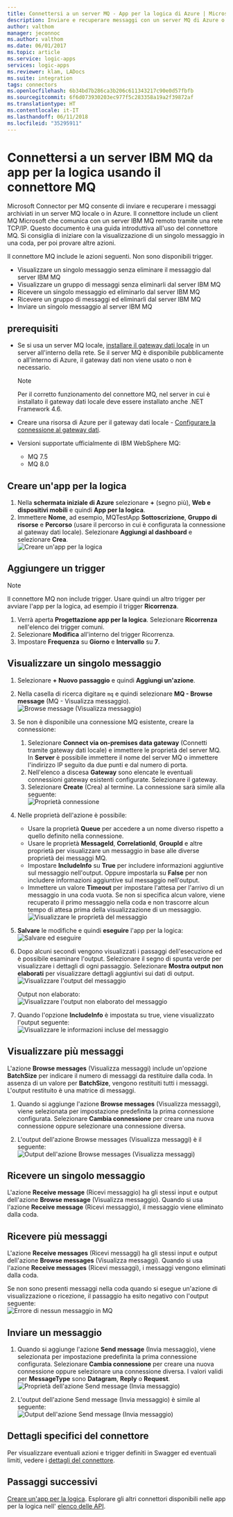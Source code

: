 ```yaml
---
title: Connettersi a un server MQ - App per la logica di Azure | Microsoft Docs
description: Inviare e recuperare messaggi con un server MQ di Azure o locale e App per la logica di Azure
author: valthom
manager: jeconnoc
ms.author: valthom
ms.date: 06/01/2017
ms.topic: article
ms.service: logic-apps
services: logic-apps
ms.reviewer: klam, LADocs
ms.suite: integration
tags: connectors
ms.openlocfilehash: 6b34bd7b286ca3b206c611343217c90e0d57fbfb
ms.sourcegitcommit: 6f6d073930203ec977f5c283358a19a2f39872af
ms.translationtype: HT
ms.contentlocale: it-IT
ms.lasthandoff: 06/11/2018
ms.locfileid: "35295911"
---
```

# <a name="connect-to-an-ibm-mq-server-from-logic-apps-using-the-mq-connector"></a>Connettersi a un server IBM MQ da app per la logica usando il connettore MQ 

Microsoft Connector per MQ consente di inviare e recuperare i messaggi archiviati in un server MQ locale o in Azure. Il connettore include un client MQ Microsoft che comunica con un server IBM MQ remoto tramite una rete TCP/IP. Questo documento è una guida introduttiva all'uso del connettore MQ. Si consiglia di iniziare con la visualizzazione di un singolo messaggio in una coda, per poi provare altre azioni.    

Il connettore MQ include le azioni seguenti. Non sono disponibili trigger.

-   Visualizzare un singolo messaggio senza eliminare il messaggio dal server IBM MQ
-   Visualizzare un gruppo di messaggi senza eliminarli dal server IBM MQ
-   Ricevere un singolo messaggio ed eliminarlo dal server IBM MQ
-   Ricevere un gruppo di messaggi ed eliminarli dal server IBM MQ
-   Inviare un singolo messaggio al server IBM MQ 

## <a name="prerequisites"></a>prerequisiti

* Se si usa un server MQ locale, [installare il gateway dati locale](../logic-apps/logic-apps-gateway-install.md) in un server all'interno della rete. Se il server MQ è disponibile pubblicamente o all'interno di Azure, il gateway dati non viene usato o non è necessario.

    > [!NOTE]
    > Per il corretto funzionamento del connettore MQ, nel server in cui è installato il gateway dati locale deve essere installato anche .NET Framework 4.6.

* Creare una risorsa di Azure per il gateway dati locale - [Configurare la connessione al gateway dati](../logic-apps/logic-apps-gateway-connection.md).

* Versioni supportate ufficialmente di IBM WebSphere MQ:
   * MQ 7.5
   * MQ 8.0

## <a name="create-a-logic-app"></a>Creare un'app per la logica

1. Nella **schermata iniziale di Azure** selezionare **+** (segno più), **Web e dispositivi mobili** e quindi **App per la logica**. 
2. Immettere **Nome**, ad esempio, MQTestApp **Sottoscrizione**, **Gruppo di risorse** e **Percorso** (usare il percorso in cui è configurata la connessione al gateway dati locale). Selezionare **Aggiungi al dashboard** e selezionare **Crea**.  
![Creare un'app per la logica](media/connectors-create-api-mq/Create_Logic_App.png)

## <a name="add-a-trigger"></a>Aggiungere un trigger

> [!NOTE]
> Il connettore MQ non include trigger. Usare quindi un altro trigger per avviare l'app per la logica, ad esempio il trigger **Ricorrenza**. 

1. Verrà aperta **Progettazione app per la logica**. Selezionare **Ricorrenza** nell'elenco dei trigger comuni.
2. Selezionare **Modifica** all'interno del trigger Ricorrenza. 
3. Impostare **Frequenza** su **Giorno** e **Intervallo** su **7**. 

## <a name="browse-a-single-message"></a>Visualizzare un singolo messaggio
1. Selezionare **+ Nuovo passaggio** e quindi **Aggiungi un'azione**.
2. Nella casella di ricerca digitare `mq` e quindi selezionare **MQ - Browse message** (MQ - Visualizza messaggio).  
![Browse message](media/connectors-create-api-mq/Browse_message.png) (Visualizza messaggio)

3. Se non è disponibile una connessione MQ esistente, creare la connessione:  

    1. Selezionare **Connect via on-premises data gateway** (Connetti tramite gateway dati locale) e immettere le proprietà del server MQ.  
    In **Server** è possibile immettere il nome del server MQ o immettere l'indirizzo IP seguito da due punti e dal numero di porta. 
    2. Nell'elenco a discesa **Gateway** sono elencate le eventuali connessioni gateway esistenti configurate. Selezionare il gateway.
    3. Selezionare **Create** (Crea) al termine. La connessione sarà simile alla seguente:   
    ![Proprietà connessione](media/connectors-create-api-mq/Connection_Properties.png)

4. Nelle proprietà dell'azione è possibile:  

    * Usare la proprietà **Queue** per accedere a un nome diverso rispetto a quello definito nella connessione.
    * Usare le proprietà **MessageId**, **CorrelationId**, **GroupId** e altre proprietà per visualizzare un messaggio in base alle diverse proprietà dei messaggi MQ.
    * Impostare **IncludeInfo** su **True** per includere informazioni aggiuntive sul messaggio nell'output. Oppure impostarla su **False** per non includere informazioni aggiuntive sul messaggio nell'output.
    * Immettere un valore **Timeout** per impostare l'attesa per l'arrivo di un messaggio in una coda vuota. Se non si specifica alcun valore, viene recuperato il primo messaggio nella coda e non trascorre alcun tempo di attesa prima della visualizzazione di un messaggio.  
    ![Visualizzare le proprietà del messaggio](media/connectors-create-api-mq/Browse_message_Props.png)

5. **Salvare** le modifiche e quindi **eseguire** l'app per la logica:  
![Salvare ed eseguire](media/connectors-create-api-mq/Save_Run.png)

6. Dopo alcuni secondi vengono visualizzati i passaggi dell'esecuzione ed è possibile esaminare l'output. Selezionare il segno di spunta verde per visualizzare i dettagli di ogni passaggio. Selezionare **Mostra output non elaborati** per visualizzare dettagli aggiuntivi sui dati di output.  
![Visualizzare l'output del messaggio](media/connectors-create-api-mq/Browse_message_output.png)  

    Output non elaborato:  
    ![Visualizzare l'output non elaborato del messaggio](media/connectors-create-api-mq/Browse_message_raw_output.png)

7. Quando l'opzione **IncludeInfo** è impostata su true, viene visualizzato l'output seguente:  
![Visualizzare le informazioni incluse del messaggio](media/connectors-create-api-mq/Browse_message_Include_Info.png)

## <a name="browse-multiple-messages"></a>Visualizzare più messaggi
L'azione **Browse messages** (Visualizza messaggi) include un'opzione **BatchSize** per indicare il numero di messaggi da restituire dalla coda.  In assenza di un valore per **BatchSize**, vengono restituiti tutti i messaggi. L'output restituito è una matrice di messaggi.

1. Quando si aggiunge l'azione **Browse messages** (Visualizza messaggi), viene selezionata per impostazione predefinita la prima connessione configurata. Selezionare **Cambia connessione** per creare una nuova connessione oppure selezionare una connessione diversa.

2. L'output dell'azione Browse messages (Visualizza messaggi) è il seguente:  
![Output dell'azione Browse messages (Visualizza messaggi)](media/connectors-create-api-mq/Browse_messages_output.png)

## <a name="receive-a-single-message"></a>Ricevere un singolo messaggio
L'azione **Receive message** (Ricevi messaggio) ha gli stessi input e output dell'azione **Browse message** (Visualizza messaggio). Quando si usa l'azione **Receive message** (Ricevi messaggio), il messaggio viene eliminato dalla coda.

## <a name="receive-multiple-messages"></a>Ricevere più messaggi
L'azione **Receive messages** (Ricevi messaggi) ha gli stessi input e output dell'azione **Browse messages** (Visualizza messaggi). Quando si usa l'azione **Receive messages** (Ricevi messaggi), i messaggi vengono eliminati dalla coda.

Se non sono presenti messaggi nella coda quando si esegue un'azione di visualizzazione o ricezione, il passaggio ha esito negativo con l'output seguente:  
![Errore di nessun messaggio in MQ](media/connectors-create-api-mq/MQ_No_Msg_Error.png)

## <a name="send-a-message"></a>Inviare un messaggio
1. Quando si aggiunge l'azione **Send message** (Invia messaggio), viene selezionata per impostazione predefinita la prima connessione configurata. Selezionare **Cambia connessione** per creare una nuova connessione oppure selezionare una connessione diversa. I valori validi per **MessageType** sono **Datagram**, **Reply** o **Request**.  
![Proprietà dell'azione Send message (Invia messaggio)](media/connectors-create-api-mq/Send_Msg_Props.png)

2. L'output dell'azione Send message (Invia messaggio) è simile al seguente:  
![Output dell'azione Send message (Invia messaggio)](media/connectors-create-api-mq/Send_Msg_Output.png)

## <a name="connector-specific-details"></a>Dettagli specifici del connettore

Per visualizzare eventuali azioni e trigger definiti in Swagger ed eventuali limiti, vedere i [dettagli del connettore](/connectors/mq/).

## <a name="next-steps"></a>Passaggi successivi
[Creare un'app per la logica](../logic-apps/quickstart-create-first-logic-app-workflow.md). Esplorare gli altri connettori disponibili nelle app per la logica nell' [elenco delle API](apis-list.md).
